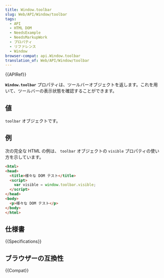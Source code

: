 ```yaml
---
title: Window.toolbar
slug: Web/API/Window/toolbar
tags:
  - API
  - HTML DOM
  - NeedsExample
  - NeedsMarkupWork
  - プロパティ
  - リファレンス
  - Window
browser-compat: api.Window.toolbar
translation_of: Web/API/Window/toolbar
---
```

{{APIRef}}

**`Window.toolbar`** プロパティは、ツールバーオブジェクトを返します。これを用いて、ツールバーの表示状態を確認することができます。

## 値

`toolbar` オブジェクトです。

## 例

次の完全な HTML の例は、 `toolbar` オブジェクトの `visible` プロパティの使い方を示しています。

```html
<html>
<head>
  <title>様々な DOM テスト</title>
  <script>
    var visible = window.toolbar.visible;
  </script>
</head>
<body>
  <p>様々な DOM テスト</p>
</body>
</html>
```

## 仕様書

{{Specifications}}

## ブラウザーの互換性

{{Compat}}
